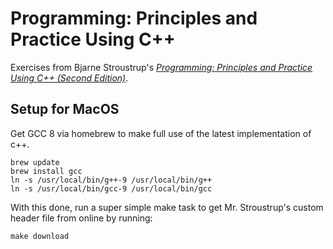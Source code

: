 # Programming: Principles and Practice Using C++
Exercises from Bjarne Stroustrup's *[Programming: Principles and Practice Using C++ (Second Edition)](http://www.stroustrup.com/programming.html)*.

## Setup for MacOS
Get GCC 8 via homebrew to make full use of the latest implementation of c++.

```
brew update
brew install gcc
ln -s /usr/local/bin/g++-9 /usr/local/bin/g++
ln -s /usr/local/bin/gcc-9 /usr/local/bin/gcc
```

With this done, run a super simple make task to get Mr. Stroustrup's custom header file from online by running:

```
make download
```
